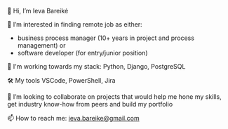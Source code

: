 👋 Hi, I’m Ieva Bareikė

👀 I’m interested in finding remote job as either:
-    business process manager (10+ years in project and process management) or
-    software developer (for entry/junior position)
       
       
🌱 I'm working towards my stack: Python, Django, PostgreSQL

🛠️ My tools VSCode, PowerShell, Jira
 
💞️ I’m looking to collaborate on projects that would help me hone my skills, get industry know-how from peers and build my portfolio
 
📫 How to reach me: ieva.bareike@gmail.com

<!---
ievapb/ievapb is a ✨ special ✨ repository because its `README.md` (this file) appears on your GitHub profile.
You can click the Preview link to take a look at your changes.
--->
